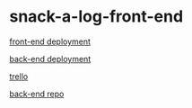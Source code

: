# snack-a-log-front-end

[front-end deployment]( https://snack-a-log-app-project.netlify.app/)

[back-end deployment](https://snack-a-log-x8pw.onrender.com/)

[trello](https://trello.com/b/u4VBoMoo/snack-a-log)

[back-end repo](https://github.com/Kayrod23/snack-a-log-back-end)